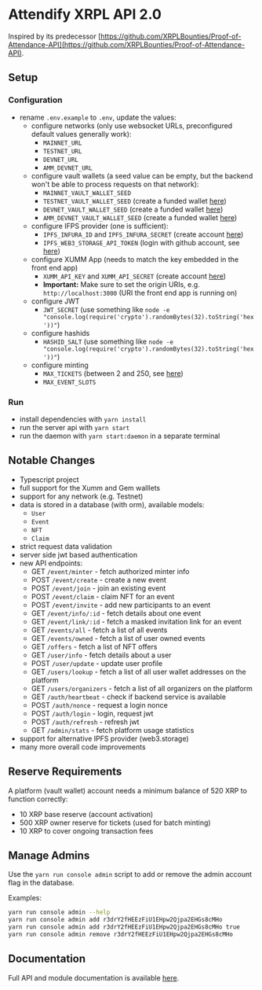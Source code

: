 # Attendify XRPL API 2.0

Inspired by its predecessor [https://github.com/XRPLBounties/Proof-of-Attendance-API](https://github.com/XRPLBounties/Proof-of-Attendance-API).

## Setup

### Configuration 

- rename `.env.example` to `.env`, update the values:
  - configure networks (only use websocket URLs, preconfigured default values generally work):
    - `MAINNET_URL`
    - `TESTNET_URL`
    - `DEVNET_URL`
    - `AMM_DEVNET_URL`
  - configure vault wallets (a seed value can be empty, but the backend won't be able to process requests on that network):
    - `MAINNET_VAULT_WALLET_SEED`
    - `TESTNET_VAULT_WALLET_SEED` (create a funded wallet [here](https://xrpl.org/xrp-testnet-faucet.html))
    - `DEVNET_VAULT_WALLET_SEED` (create a funded wallet [here](https://xrpl.org/xrp-testnet-faucet.html))
    - `AMM_DEVNET_VAULT_WALLET_SEED` (create a funded wallet [here](https://xrpl.org/xrp-testnet-faucet.html))
  - configure IFPS provider (one is sufficient):
    - `IPFS_INFURA_ID` and `IPFS_INFURA_SECRET` (create account [here](https://docs.infura.io/infura/getting-started))
    - `IPFS_WEB3_STORAGE_API_TOKEN` (login with github account, see [here](https://web3.storage/login/))
  - configure XUMM App (needs to match the key embedded in the front end app)
    - `XUMM_API_KEY` and `XUMM_API_SECRET` (create account [here](https://apps.xumm.dev/))
    - **Important:** Make sure to set the origin URIs, e.g. `http://localhost:3000` (URI the front end app is running on)
  - configure JWT
    - `JWT_SECRET` (use something like `node -e "console.log(require('crypto').randomBytes(32).toString('hex'))"`)
  - configure hashids
    - `HASHID_SALT` (use something like `node -e "console.log(require('crypto').randomBytes(32).toString('hex'))"`)
  - configure minting 
    - `MAX_TICKETS` (between 2 and 250, see [here](https://xrpl.org/tickets.html#limitations))
    - `MAX_EVENT_SLOTS`

### Run
- install dependencies with `yarn install`
- run the server api with `yarn start`
- run the daemon with `yarn start:daemon` in a separate terminal

## Notable Changes

- Typescript project
- full support for the Xumm and Gem walllets
- support for any network (e.g. Testnet)
- data is stored in a database (with orm), available models:
  - `User`
  - `Event`
  - `NFT`
  - `Claim`
- strict request data validation
- server side jwt based authentication
- new API endpoints:
  - GET `/event/minter` - fetch authorized minter info
  - POST `/event/create` - create a new event
  - POST `/event/join` - join an existing event
  - POST `/event/claim` - claim NFT for an event
  - POST `/event/invite` - add new participants to an event
  - GET `/event/info/:id` - fetch details about one event
  - GET `/event/link/:id` - fetch a masked invitation link for an event
  - GET `/events/all` - fetch a list of all events
  - GET `/events/owned` - fetch a list of user owned events
  - GET `/offers` - fetch a list of NFT offers
  - GET `/user/info` - fetch details about a user
  - POST `/user/update` - update user profile
  - GET `/users/lookup` - fetch a list of all user wallet addresses on the platform
  - GET `/users/organizers` - fetch a list of all organizers on the platform
  - GET `/auth/heartbeat` - check if backend service is available 
  - POST `/auth/nonce` - request a login nonce
  - POST `/auth/login` - login, request jwt 
  - POST `/auth/refresh` - refresh jwt
  - GET `/admin/stats` - fetch platform usage statistics
- support for alternative IPFS provider (web3.storage)
- many more overall code improvements

## Reserve Requirements 

A platform (vault wallet) account needs a minimum balance of 520 XRP to function correctly:
- 10 XRP base reserve (account activation)
- 500 XRP owner reserve for tickets (used for batch minting)
- 10 XRP to cover ongoing transaction fees

## Manage Admins

Use the `yarn run console admin` script to add or remove the admin account flag in the database.

Examples:
```sh
yarn run console admin --help
yarn run console admin add r3drY2fHEEzFiU1EHpw2Qjpa2EHGs8cMHo
yarn run console admin add r3drY2fHEEzFiU1EHpw2Qjpa2EHGs8cMHo true
yarn run console admin remove r3drY2fHEEzFiU1EHpw2Qjpa2EHGs8cMHo
```

## Documentation 

Full API and module documentation is available [here](https://rikublock.github.io/POAP-API2/).
